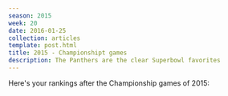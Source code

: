 ```yaml
---
season: 2015
week: 20
date: 2016-01-25
collection: articles
template: post.html
title: 2015 - Championshipt games
description: The Panthers are the clear Superbowl favorites
---
```


Here's your rankings after the Championship games of 2015:

